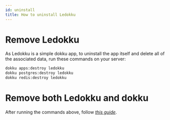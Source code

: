 ```yaml
---
id: uninstall
title: How to uninstall Ledokku
---
```


# Remove Ledokku

As Ledokku is a simple dokku app, to uninstall the app itself and
delete all of the associated data, run these commands on your server:

```sh
dokku apps:destroy ledokku
dokku postgres:destroy ledokku
dokku redis:destroy ledokku
```

# Remove both Ledokku and dokku
After running the commands above,
follow *[this guide](https://dokku.com/docs/getting-started/uninstalling/)*.
